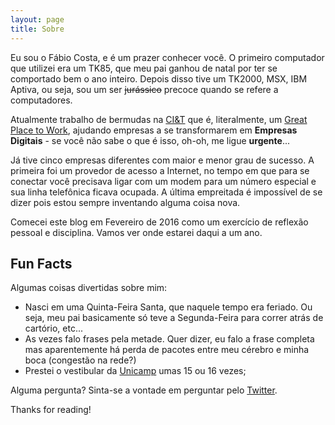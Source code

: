 ```yaml
---
layout: page
title: Sobre
---
```


Eu sou o Fábio Costa, e é um prazer conhecer você. O primeiro computador que utilizei era um TK85, que meu pai ganhou de natal por ter se comportado bem o ano inteiro. Depois disso tive um TK2000, MSX, IBM Aptiva, ou seja, sou um ser <strike>jurássico</strike> precoce quando se refere a computadores.

Atualmente trabalho de bermudas na [CI&T](http://www.ciandt.com/) que é, literalmente, um [Great Place to Work](http://www.greatplacetowork.com.br/melhores-empresas/gptw-ti-a-telecom/907-2014), ajudando empresas a se transformarem em **Empresas Digitais** - se você não sabe o que é isso, oh-oh, me ligue **urgente**...

Já tive cinco empresas diferentes com maior e menor grau de sucesso. A primeira foi um provedor de acesso a Internet, no tempo em que para se conectar você precisava ligar com um modem para um número especial e sua linha telefônica ficava ocupada. A última empreitada é impossível de se dizer pois estou sempre inventando alguma coisa nova.

Comecei este blog em Fevereiro de 2016 como um exercício de reflexão pessoal e disciplina. Vamos ver onde estarei daqui a um ano.

## Fun Facts

Algumas coisas divertidas sobre mim:

* Nasci em uma Quinta-Feira Santa, que naquele tempo era feriado. Ou seja, meu pai basicamente só teve a Segunda-Feira para correr atrás de cartório, etc... 
* As vezes falo frases pela metade. Quer dizer, eu falo a frase completa mas aparentemente há perda de pacotes entre meu cérebro e minha boca (congestão na rede?) 
* Prestei o vestibular da [Unicamp](http://www.unicamp.br) umas 15 ou 16 vezes;

Alguma pergunta? Sinta-se a vontade em perguntar pelo [Twitter](https://twitter.com/costa_2_0).

Thanks for reading!
